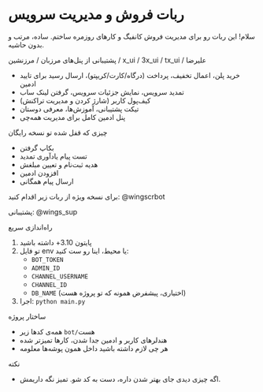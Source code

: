 # ربات فروش و مدیریت سرویس 

سلام! این ربات رو برای مدیریت فروش کانفیگ و کارهای روزمره ساختم. ساده، مرتب و بدون حاشیه.

پشتیبانی از پنل‌های مرزبان / مرزنشین / x_ui / 3x_ui / tx_ui / علیرضا

- خرید پلن، اعمال تخفیف، پرداخت (درگاه/کارت/کریپتو)، ارسال رسید برای تایید ادمین
- تمدید سرویس، نمایش جزئیات سرویس، گرفتن لینک ساب
- کیف‌پول کاربر (شارژ کردن و مدیریت تراکنش)
- تیکت پشتیبانی، آموزش‌ها، معرفی دوستان
- پنل ادمین کامل برای مدیریت همه‌چی

چیزی که قفل شده تو نسخه رایگان
- بکاپ گرفتن
- تست پیام یادآوری تمدید
- هدیه ثبت‌نام و تعیین مبلغش
- افزودن ادمین
- ارسال پیام همگانی

برای نسخه ویژه از ربات زیر اقدام کنید:
@wingscrbot

پشتیبانی:
@wings_sup

راه‌اندازی سریع
1) پایتون 3.10+ داشته باشید
2) تو فایل env یا محیط، اینا رو ست کنید:
   - `BOT_TOKEN`
   - `ADMIN_ID`
   - `CHANNEL_USERNAME`
   - `CHANNEL_ID`
   - `DB_NAME` (اختیاری، پیشفرض همونه که تو پروژه هست)
3) اجرا: `python main.py`

ساختار پروژه
- همه‌ی کدها زیر `bot/`هست
- هندلرهای کاربر و ادمین جدا شدن، کارها تمیزتر شده
- هر چی لازم داشته باشید داخل همون پوشه‌ها معلومه

نکته
- اگه چیزی دیدی جای بهتر شدن داره، دست به کد شو. تمیز نگه داریمش.

